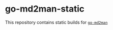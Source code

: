 # go-md2man-static

This repository contains static builds for [`go-md2man`](https://github.com/cpuguy83/go-md2man)
